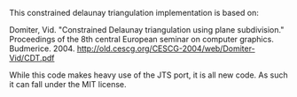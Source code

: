 

This constrained delaunay triangulation implementation is based on:

Domiter, Vid. "Constrained Delaunay triangulation using plane subdivision." 
Proceedings of the 8th central European seminar on computer graphics. 
Budmerice. 2004.
http://old.cescg.org/CESCG-2004/web/Domiter-Vid/CDT.pdf

While this code makes heavy use of the JTS port, it is all new code. As such 
it can fall under the MIT license.

